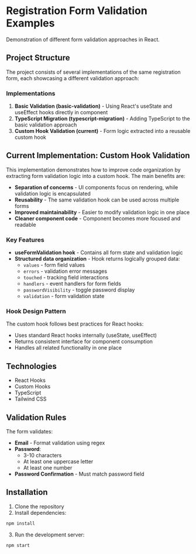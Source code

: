 # Registration Form Validation Examples

Demonstration of different form validation approaches in React.

## Project Structure

The project consists of several implementations of the same registration form, each showcasing a different validation approach:

### Implementations

1. **Basic Validation (basic-validation)** - Using React's useState and useEffect hooks directly in component
2. **TypeScript Migration (typescript-migration)** - Adding TypeScript to the basic validation approach
3. **Custom Hook Validation (current)** - Form logic extracted into a reusable custom hook

## Current Implementation: Custom Hook Validation

This implementation demonstrates how to improve code organization by extracting form validation logic into a custom hook. The main benefits are:

- **Separation of concerns** - UI components focus on rendering, while validation logic is encapsulated
- **Reusability** - The same validation hook can be used across multiple forms
- **Improved maintainability** - Easier to modify validation logic in one place
- **Cleaner component code** - Component becomes more focused and readable

### Key Features

- **useFormValidation hook** - Contains all form state and validation logic
- **Structured data organization** - Hook returns logically grouped data:
  - `values` - form field values
  - `errors` - validation error messages
  - `touched` - tracking field interactions
  - `handlers` - event handlers for form fields
  - `passwordVisibility` - toggle password display
  - `validation` - form validation state

### Hook Design Pattern

The custom hook follows best practices for React hooks:

- Uses standard React hooks internally (useState, useEffect)
- Returns consistent interface for component consumption
- Handles all related functionality in one place

## Technologies

- React Hooks
- Custom Hooks
- TypeScript
- Tailwind CSS

## Validation Rules

The form validates:

- **Email** - Format validation using regex
- **Password**:
  - 3-10 characters
  - At least one uppercase letter
  - At least one number
- **Password Confirmation** - Must match password field

## Installation

1. Clone the repository
2. Install dependencies:

```bash
npm install
```

3. Run the development server:

```bash
npm start
```
